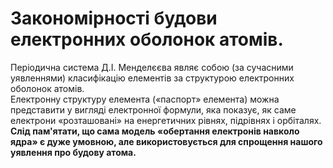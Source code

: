 # Закономірності будови електронних оболонок атомів.

Періодична система Д.І. Менделєєва являє собою (за сучасними уявленнями) класифікацію елементів за структурою електронних оболонок атомів.        
Електронну структуру елемента («паспорт» елемента) можна представити у вигляді електронної формули, яка показує, як саме електрони «розташовані» на енергетичних рівнях, підрівнях і орбіталях.        
**Слід пам'ятати, що сама модель «обертання електронів навколо ядра» є дуже умовною, але використовується для спрощення нашого уявлення про будову атома.**       

